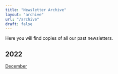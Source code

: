 ```yaml
---
title: "Newsletter Archive"
layout: "archive"
url: "/archive"
draft: false
---
```

Here you will find copies of all our past newsletters.

## 2022

[December](dec2022)
